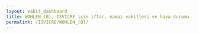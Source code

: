 ```yaml
---
layout: vakit_dashboard
title: WOHLEN_(B), ISVICRE için iftar, namaz vakitleri ve hava durumu - ilçe/eyalet seç
permalink: /ISVICRE/WOHLEN_(B)/
---
```


<script type="text/javascript">
  var GLOBAL_COUNTRY = 'ISVICRE';
  var GLOBAL_CITY = 'WOHLEN_(B)';
  var GLOBAL_STATE = '';
  var lat = 72;
  var lon = 21;
</script>
